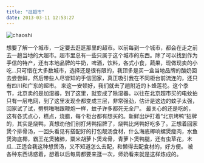 ```yaml
---
title: "逛超市"
date: 2013-03-11 12:53:27
---
```


![](../../../images/2013/chaoshi1-600x339.jpg "chaoshi") 

想要了解一个城市，一定要去逛逛那里的超市。以前每到一个城市，都会在走之前去一趟当地的大超市。超市里总有一些只属于这个城市的东西。除了可以找到作为手信的特产，还有本地品牌的牛奶，啤酒，饮料，各式小食，蔬果，现做现卖的小吃...只可惜在大多数城市，选择还是很有限的，我顶多是买一盒当地品牌的酸奶回去尝尝鲜，然后带些人尽皆知的手信回家，真正吸引我在不同柜台前流连的，还只有四川和广东的超市。 来这一安顿好，我们就去了趟附近的卜蜂莲花。这个季节，北京卖的是加湿器，到了这里，就变成了除湿器。以往在北京超市买的电蚊拍只有一层电网，到了这里发现全都变成三层，非常强劲，估计是这边的蚊子太强，回家试了试，劈劈啪啪跟鞭炮一样，蚊子许多都死无全尸。 最关心的还是吃的，这有各式点心，糕点，烧腊，每个柜台都有想买的。新鲜出炉打着“北京烤鸭”招牌的，其实是烧鸭，真想劝他们别打烤鸭招牌了，烧鸭比烤鸭好吃多了。正想着回家煲个排骨汤，一回头看见有搭配好的打包靓汤食材，什么海底椰响螺煲瘦肉，水鱼煲海底椰，霸王花煲猪肺，粟米胡萝卜煲龙骨，青萝卜煲鸭腿，还有虫草花，木瓜...正适合我这种想煲汤，又不知道怎么去配，和懒得去配食材的，好方便。 被各种东西诱惑着，想着以后每周都要来逛一次，师奶看来就是这样炼成的。
